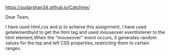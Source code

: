 https://sudarshan34.github.io/Catchme/

Dear Team, 

I have used html,css and js to acheive this assignment, I have used getelementbyid to get the html tag and used mouseover eventlistener to the html element,When the "mouseover" event occurs, it generates random values for the top and left CSS properties, restricting them to certain ranges.



